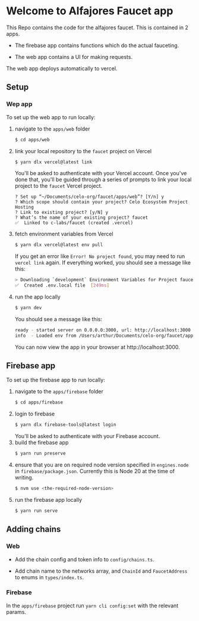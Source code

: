# Welcome to Alfajores Faucet app

This Repo contains the code for the alfajores faucet. This is contained in 2 apps.

- The firebase app contains functions which do the actual fauceting.

- The web app contains a UI for making requests.

The web app deploys automatically to vercel.

## Setup

### Wep app

To set up the web app to run locally:

1.  navigate to the `apps/web` folder

    ```sh
    $ cd apps/web
    ```

1.  link your local repository to the `faucet` project on Vercel

    ```sh
    $ yarn dlx vercel@latest link
    ```

    You'll be asked to authenticate with your Vercel account. Once you've done that, you'll be
    guided through a series of prompts to link your local project to the `faucet` Vercel project.

    ```
    ? Set up “~/Documents/celo-org/faucet/apps/web”? [Y/n] y
    ? Which scope should contain your project? Celo Ecosystem Project Hosting
    ? Link to existing project? [y/N] y
    ? What’s the name of your existing project? faucet
    ✅  Linked to c-labs/faucet (created .vercel)
    ```

1.  fetch environment variables from Vercel

    ```sh
    $ yarn dlx vercel@latest env pull
    ```

    If you get an error like `Error! No project found`, you may need to run `vercel link` again.
    If everything worked, you should see a message like this:

    ```sh
    > Downloading `development` Environment Variables for Project faucet
    ✅  Created .env.local file  [249ms]
    ```

1.  run the app locally

    ```sh
    $ yarn dev
    ```

    You should see a message like this:

    ```sh
    ready - started server on 0.0.0.0:3000, url: http://localhost:3000
    info  - Loaded env from /Users/arthur/Documents/celo-org/faucet/apps/web/.env.local
    ```

    You can now view the app in your browser at http://localhost:3000.

## Firebase app

To set up the firebase app to run locally:

1.  navigate to the `apps/firebase` folder
    ```sh
    $ cd apps/firebase
    ```
1.  login to firebase
    ```sh
    $ yarn dlx firebase-tools@latest login
    ```
    You'll be asked to authenticate with your Firebase account.
1.  build the firebase app
    ```sh
    $ yarn run preserve
    ```
1.  ensure that you are on required node version specified in `engines.node` in
    `firebase/package.json`. Currently this is Node 20 at the time of writing.
    ```sh
    $ nvm use <the-required-node-version>
    ```
1.  run the firebase app locally
    ```sh
    $ yarn run serve
    ```

## Adding chains

### Web

- Add the chain config and token info to `config/chains.ts`.

- Add chain name to the networks array, and `ChainId` and `FaucetAddress` to enums in `types/index.ts`.

### Firebase

In the `apps/firebase` project run `yarn cli config:set` with the relevant params.

